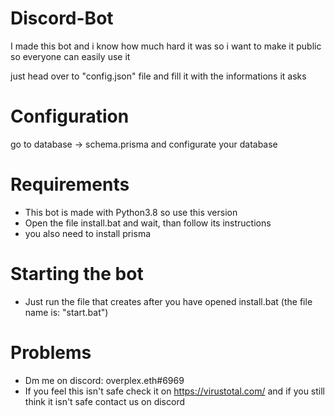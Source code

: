 # Discord-Bot
I made this bot and i know how much hard it was so i want to make it public so everyone can easily use it

just head over to "config.json" file and fill it with the informations it asks 

# Configuration

go to database -> schema.prisma and configurate your database

# Requirements
- This bot is made with Python3.8 so use this version
- Open the file install.bat and wait, than follow its instructions
- you also need to install prisma
# Starting the bot
- Just run the file that creates after you have opened install.bat (the file name is: "start.bat")
# Problems
- Dm me on discord: overplex.eth#6969
- If you feel this isn't safe check it on https://virustotal.com/ and if you still think it isn't safe contact us on discord


